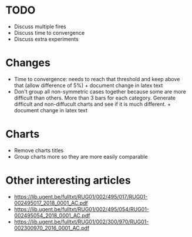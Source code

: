 # TODO
- Discuss multiple fires
- Discuss time to convergence
- Discuss extra experiments

# Changes
- Time to convergence: needs to reach that threshold and keep above that (allow difference of 5%) + document change in latex text
- Don't group all non-symmetric cases together because some are more difficult than others. More than 3 bars for each category. Generate difficult and non-diffucult charts and see if it is much different. + document change in latex text

# Charts
- Remove charts titles
- Group charts more so they are more easily comparable

# Other interesting articles
- https://lib.ugent.be/fulltxt/RUG01/002/495/017/RUG01-002495017_2018_0001_AC.pdf
- https://lib.ugent.be/fulltxt/RUG01/002/495/054/RUG01-002495054_2018_0001_AC.pdf
- https://lib.ugent.be/fulltxt/RUG01/002/300/970/RUG01-002300970_2016_0001_AC.pdf